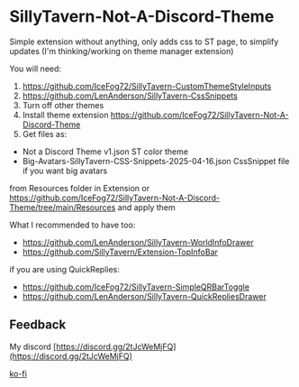 # SillyTavern-Not-A-Discord-Theme 

Simple extension without anything, only adds css to ST page, to simplify updates (I'm thinking/working on theme manager extension)

You will need:
1. https://github.com/IceFog72/SillyTavern-CustomThemeStyleInputs
2. https://github.com/LenAnderson/SillyTavern-CssSnippets
3. Turn off other themes
4. Install theme extension https://github.com/IceFog72/SillyTavern-Not-A-Discord-Theme
5. Get files as: 
  - Not a Discord Theme v1.json ST color theme
  - Big-Avatars-SillyTavern-CSS-Snippets-2025-04-16.json CssSnippet file if you want big avatars

from Resources folder in Extension or https://github.com/IceFog72/SillyTavern-Not-A-Discord-Theme/tree/main/Resources and apply them

What I recommended to have too:

- https://github.com/LenAnderson/SillyTavern-WorldInfoDrawer
- https://github.com/SillyTavern/Extension-TopInfoBar

if you are using QuickReplies:

- https://github.com/IceFog72/SillyTavern-SimpleQRBarToggle
- https://github.com/LenAnderson/SillyTavern-QuickRepliesDrawer

## Feedback

My discord [https://discord.gg/2tJcWeMjFQ](https://discord.gg/2tJcWeMjFQ)



[ko-fi](https://ko-fi.com/icefog72)
